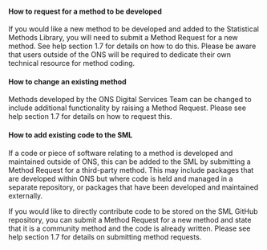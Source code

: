 #### How to request for a method to be developed

If you would like a new method to be developed and added to the Statistical Methods Library, you will need to submit a Method Request for a new method. See help section 1.7 for details on how to do this. Please be aware that users outside of the ONS will be required to dedicate their own technical resource for method coding.

#### How to change an existing method

Methods developed by the ONS Digital Services Team can be changed to include additional functionality by raising a Method Request. Please see help section 1.7 for details on how to request this.

#### How to add existing code to the SML

If a code or piece of software relating to a method is developed and maintained outside of ONS, this can be added to the SML by submitting a Method Request for a third-party method.  This may include packages that are developed within ONS but where code is held and managed in a separate repository, or packages that have been developed and maintained externally.

If you would like to directly contribute code to be stored on the SML GitHub repository, you can submit a Method Request for a new method and state that it is a community method and the code is already written. Please see help section 1.7 for details on submitting method requests.
